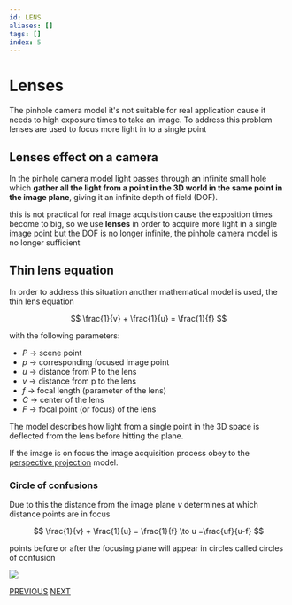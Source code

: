 ```yaml
---
id: LENS
aliases: []
tags: []
index: 5
---
```


# Lenses

The pinhole camera model it's not suitable for real application cause it needs to high exposure times to take an image. To address this problem lenses are used to focus more light in to a single point

## Lenses effect on a camera

In the pinhole camera model light passes through an infinite small hole which **gather all the light from a point in the 3D world in the same point in the image plane**, giving it an infinite depth of field (DOF).

this is not practical for real image acquisition cause the exposition times become to big, so we use **lenses** in order to acquire more light in a single image point but the DOF is no longer infinite, the pinhole camera model is no longer sufficient

## Thin lens equation

In order to address this situation another mathematical model is used, the thin lens equation

$$
\frac{1}{v} + \frac{1}{u} = \frac{1}{f}
$$


with the following parameters:

- $P$ -> scene point
- $p$ -> corresponding focused image point
- $u$ -> distance from P to the lens
- $v$ -> distance from p to the lens
- $f$ -> focal length (parameter of the lens)
- $C$ -> center of the lens
- $F$ -> focal point (or focus) of the lens

The model describes how light from a single point in the 3D space is deflected from the lens before hitting the plane.

If the image is on focus the image acquisition process obey to the [perspective projection](computer_vision/PERSPECTIVE_PROJECTION.md) model.

### Circle of confusions

Due to this the distance from the image plane $v$ determines at which distance points are in focus

$$
\frac{1}{v} + \frac{1}{u} = \frac{1}{f} \to u =\frac{uf}{u-f}
$$

points before or after the focusing plane will appear in circles called circles of confusion

![](computer_vision/Pasted_image_20240221202723.png)

[PREVIOUS](pages/image_formation_acquisition/SENSORS.md) [NEXT](computer_vision/image_formation_acquisition/LENS_DISTORTION.md)
